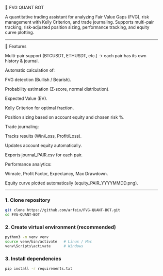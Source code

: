 📘 FVG QUANT BOT

A quantitative trading assistant for analyzing Fair Value Gaps (FVG), risk management with Kelly Criterion, and trade journaling.
Supports multi-pair tracking, risk-adjusted position sizing, performance tracking, and equity curve plotting.


---

🚀 Features

Multi-pair support (BTCUSDT, ETHUSDT, etc.) → each pair has its own history & journal.

Automatic calculation of:

FVG detection (Bullish / Bearish).

Probability estimation (Z-score, normal distribution).

Expected Value (EV).

Kelly Criterion for optimal fraction.

Position sizing based on account equity and chosen risk %.


Trade journaling:

Tracks results (Win/Loss, Profit/Loss).

Updates account equity automatically.

Exports journal_PAIR.csv for each pair.


Performance analytics:

Winrate, Profit Factor, Expectancy, Max Drawdown.

Equity curve plotted automatically (equity_PAIR_YYYYMMDD.png).




---

### 1. Clone repository
```bash
git clone https://github.com/arfeix/FVG-QUANT-BOT.git
cd FVG-QUANT-BOT
```

### 2. Create virtual environment (recommended)
```bash
python3 -m venv venv
source venv/bin/activate   # Linux / Mac
venv\Scripts\activate      # Windows
```

### 3. Install dependencies
```bash
pip install -r requirements.txt
```
